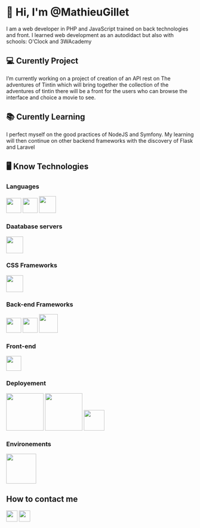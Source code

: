 # 👋 Hi, I'm @MathieuGillet

I am a web developer in PHP and JavaScript trained on back technologies and  front. I learned web development as an autodidact but also with schools: O'Clock and 3WAcademy

## 💻 Curently Project
 I’m currently working on a project of creation of an API rest on The adventures of Tintin which will bring together the collection of the adventures of tintin there will be a front for the users who can browse the interface and choice a movie to see.
 
## 📚 Curently Learning
 I perfect myself on the good practices of NodeJS and Symfony. My learning will then continue on other backend frameworks with the discovery of Flask and Laravel
 
## 🖥️ Know Technologies
### Languages
<img src="https://cdn-icons-png.flaticon.com/512/226/226269.png" width="40">
<img src="https://cdn-icons-png.flaticon.com/512/732/732190.png" width="40">
<img src="http://moralogiq.fr/wp-content/themes/moralogiq/images/logo/techno-js.png" width="45"> 

### Daatabase servers
<img src="https://cdn.worldvectorlogo.com/logos/mysql-6.svg" width="45"> 

### CSS Frameworks
<img src="https://cdn.worldvectorlogo.com/logos/bootstrap-5-1.svg" width="45">

### Back-end Frameworks
<img src="https://symfony.com/logos/symfony_white_02.png" width="40">
<img src="https://cdn.worldvectorlogo.com/logos/lumen-1.svg" width="40">
<img src="https://cdn-icons-png.flaticon.com/512/919/919825.png" width="50">

### Front-end

<img src="https://cdn-icons-png.flaticon.com/512/1260/1260775.png" width="40">

### Deployement

<img src="https://cdn.worldvectorlogo.com/logos/heroku-1.svg" width="100">
<img src="https://coursework.vschool.io/content/images/2017/12/surge_static_hosting.png" width="100">
<img src="https://cdn.worldvectorlogo.com/logos/amazon-web-services-logo.svg" width="55">

### Environements

<img src="https://cdn-icons-png.flaticon.com/512/226/226772.png" width="80">



## How to contact me

<img src="https://cdn-icons-png.flaticon.com/512/732/732200.png" width="30">
<img src="https://cdn-icons.flaticon.com/png/512/3536/premium/3536505.png?token=exp=1649429761~hmac=8e58b450e0f7089c3954b53d04a2de79" width="30">

